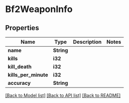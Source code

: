 # Bf2WeaponInfo

## Properties

Name | Type | Description | Notes
------------ | ------------- | ------------- | -------------
**name** | **String** |  | 
**kills** | **i32** |  | 
**kill_death** | **i32** |  | 
**kills_per_minute** | **i32** |  | 
**accuracy** | **String** |  | 

[[Back to Model list]](../README.md#documentation-for-models) [[Back to API list]](../README.md#documentation-for-api-endpoints) [[Back to README]](../README.md)


